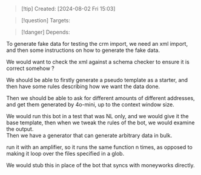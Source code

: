 
>[!tip] Created: [2024-08-02 Fri 15:03]

>[!question] Targets: 

>[!danger] Depends: 

To generate fake data for testing the crm import, we need an xml import, and then some instructions on how to generate the fake data.

We would want to check the xml against a schema checker to ensure it is correct somehow ?

We should be able to firstly generate a pseudo template as a starter, and then have some rules describing how we want the data done.

Then we should be able to ask for different amounts of different addresses, and get them generated by 4o-mini, up to the context window size.

We would run this bot in a test that was NL only, and we would give it the base template, then when we tweak the rules of the bot, we would examine the output.  
Then we have a generator that can generate arbitrary data in bulk.

run it with an amplifier, so it runs the same function n times, as opposed to making it loop over the files specified in a glob.

We would stub this in place of the bot that syncs with moneyworks directly.

